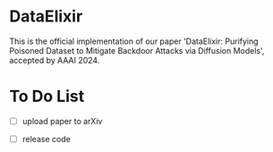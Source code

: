 # DataElixir
This is the official implementation of our paper 'DataElixir: Purifying Poisoned Dataset to Mitigate Backdoor Attacks via Diffusion Models', accepted by AAAI 2024.

# To Do List

- [ ] upload paper to arXiv

- [ ] release code
